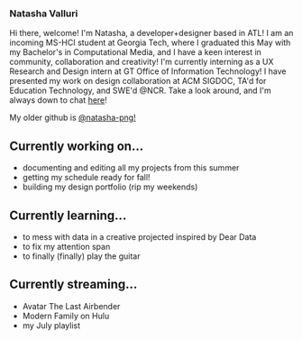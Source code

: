 ### Natasha Valluri

<!--
[![Linkedin Badge](https://img.shields.io/badge/-[linkedin]-blue?style=flat&logo=Linkedin&logoColor=white&link=[linkedin-link])](https://www.linkedin.com/in/[linkedin]/)
[![Medium Badge](https://img.shields.io/badge/-@[medium]-000000?style=flat&labelColor=000000&logo=Medium&link=https://medium.com/@[medium])](https://medium.com/@[medium])
[![Website Badge](https://img.shields.io/badge/-[website]-47CCCC?style=flat&logo=Google-Chrome&logoColor=white&link=[website-link])](https://[website])
[![Twitter Badge](https://img.shields.io/badge/-@[twitter]-1ca0f1?style=flat&labelColor=1ca0f1&logo=twitter&logoColor=white&link=https://twitter.com/_[twitter])](https://twitter.com/_[twitter])
[![Instagram Badge](https://img.shields.io/badge/-@[instagram]-purple?style=flat&logo=instagram&logoColor=white&link=https://instagram.com/_[instagram]/)](https://instagram.com/_[instagram])
[![Gmail Badge](https://img.shields.io/badge/-[email]-c14438?style=flat&logo=Gmail&logoColor=white&link=mailto:[email])](mailto:[email]) -->

Hi there, welcome! I'm Natasha, a developer+designer based in ATL! I am an incoming MS-HCI student at Georgia Tech, where I graduated this May with my Bachelor's in Computational Media, and I have a keen interest in community, collaboration and creativity! I'm currently interning as a UX Research and Design intern at GT Office of Information Technology! I have presented my work on design collaboration at ACM SIGDOC, TA'd for Education Technology, and SWE'd @NCR. Take a look around, and I'm always down to chat [here](https://www.linkedin.com/in/natashavalluri/)!

My older github is [@natasha-png!](https://www.github.com/natasha-png)

## Currently working on...
- documenting and editing all my projects from this summer
- getting my schedule ready for fall!
- building my design portfolio (rip my weekends)
  

## Currently learning...
- to mess with data in a creative projected inspired by Dear Data
- to fix my attention span
- to finally (finally) play the guitar

## Currently streaming...
- Avatar The Last Airbender
- Modern Family on Hulu
- my July playlist
<!--
**natasha-png/natasha-png** is a ✨ _special_ ✨ repository because its `README.md` (this file) appears on your GitHub profile.

Here are some ideas to get you started:

- 🔭 I’m currently working on ...
- 🌱 I’m currently learning ...
- 👯 I’m looking to collaborate on ...
- 🤔 I’m looking for help with ...
- 💬 Ask me about ...
- 📫 How to reach me: ...
- 😄 Pronouns: ...
- ⚡ Fun fact: ...
-->

